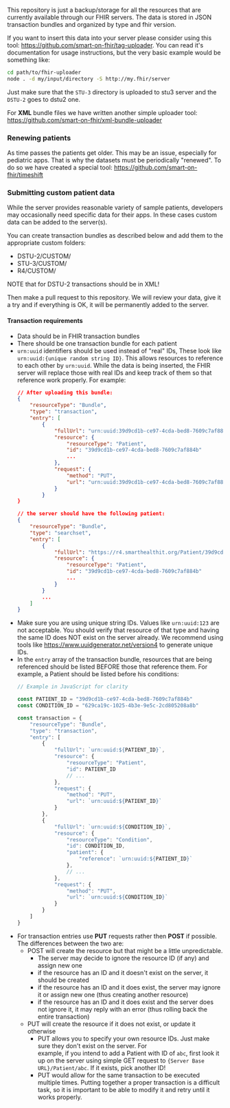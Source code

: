This repository is just a backup/storage for all the resources that are currently available through our FHIR servers. The data
is stored in JSON transaction bundles and organized by type and fhir version.

If you want to insert this data into your server please consider using this tool: https://github.com/smart-on-fhir/tag-uploader.
You can read it's documentation for usage instructions, but the very basic example would be something like:

```sh
cd path/to/fhir-uploader
node . -d my/input/directory -S http://my.fhir/server
```
Just make sure that the `STU-3` directory is uploaded to stu3 server and the `DSTU-2` goes to dstu2 one.

For **XML** bundle files we have written another simple uploader tool: https://github.com/smart-on-fhir/xml-bundle-uploader


### Renewing patients
As time passes the patients get older. This may be an issue, especially for pediatric apps.
That is why the datasets must be periodically "renewed". To do so we have created a special
tool: https://github.com/smart-on-fhir/timeshift

### Submitting custom patient data

While the server provides reasonable variety of sample patients, developers may occasionally need
specific data for their apps. In these cases custom data can be added to the server(s).

You can create transaction bundles as described below and add them to the appropriate custom folders:
- DSTU-2/CUSTOM/
- STU-3/CUSTOM/
- R4/CUSTOM/

NOTE that for DSTU-2 transactions should be in XML!

Then make a pull request to this repository. We will review your data, give it a try and if everything is OK, it will be permanently added to the server.

#### Transaction requirements
- Data should be in FHIR transaction bundles
- There should be one transaction bundle for each patient
- `urn:uuid` identifiers should be used instead of "real" IDs, These look like
  `urn:uuid:{unique random string ID}`. This allows resources to reference to each
  other by `urn:uuid`. While the data is being inserted, the FHIR server will
  replace those with real IDs and keep track of them so that reference work properly.
  For example:
  ```json
  // After uploading this bundle:
  {
      "resourceType": "Bundle",
      "type": "transaction",
      "entry": [
          {
              "fullUrl": "urn:uuid:39d9cd1b-ce97-4cda-bed8-7609c7af884b",
              "resource": {
                  "resourceType": "Patient",
                  "id": "39d9cd1b-ce97-4cda-bed8-7609c7af884b"
                  ...
              },
              "request": {
                  "method": "PUT",
                  "url": "urn:uuid:39d9cd1b-ce97-4cda-bed8-7609c7af884b"
              }
          }
  }
  
  // the server should have the following patient:
  {
      "resourceType": "Bundle",
      "type": "searchset",
      "entry": [
          {
              "fullUrl": "https://r4.smarthealthit.org/Patient/39d9cd1b-ce97-4cda-bed8-7609c7af884b",
              "resource": {
                  "resourceType": "Patient",
                  "id": "39d9cd1b-ce97-4cda-bed8-7609c7af884b"
                  ...
              }
          }
          ...
      ]
  }
  ```
- Make sure you are using unique string IDs. Values like `urn:uuid:123` are not acceptable.
  You should verify that resource of that type and having the same ID does NOT exist on the server 
  already. We recommend using tools like https://www.uuidgenerator.net/version4 to generate
  unique IDs.
- In the `entry` array of the transaction bundle, resources that are being 
  referenced should be listed BEFORE those that reference them. For example,
  a Patient should be listed before his conditions:
  ```js
  // Example in JavaScript for clarity

  const PATIENT_ID = "39d9cd1b-ce97-4cda-bed8-7609c7af884b"
  const CONDITION_ID = "629ca19c-1025-4b3e-9e5c-2cd805208a8b"
  
  const transaction = {
      "resourceType": "Bundle",
      "type": "transaction",
      "entry": [
          {
              "fullUrl": `urn:uuid:${PATIENT_ID}`,
              "resource": {
                  "resourceType": "Patient",
                  "id": PATIENT_ID
                  // ...
              },
              "request": {
                  "method": "PUT",
                  "url": `urn:uuid:${PATIENT_ID}`
              }
          },
          {
              "fullUrl": `urn:uuid:${CONDITION_ID}`,
              "resource": {
                  "resourceType": "Condition",
                  "id": CONDITION_ID,
                  "patient": {
                      "reference": `urn:uuid:${PATIENT_ID}`
                  },
                  // ...
              },
              "request": {
                  "method": "PUT",
                  "url": `urn:uuid:${CONDITION_ID}`
              }
          }
      ]
  }
  ```
- For transaction entries use **PUT** requests rather then **POST** if possible. The differences between the 
  two are:
  - POST will create the resource but that might be a little unpredictable.
    - The server may decide to ignore the resource ID (if any) and assign new one
    - if the resource has an ID and it doesn't exist on the server, it should be created
    - if the resource has an ID and it does exist, the server may ignore it or assign new one (thus creating
      another resource)
    - if the resource has an ID and it does exist and the server does not ignore it, it may reply with an error (thus rolling back the entire transaction)
  - PUT will create the resource if it does not exist, or update it otherwise
    - PUT allows you to specify your own resource IDs. Just make sure they don't exist on the server. For    
      example, if you intend to add a Patient with ID of `abc`, first look it up on the server using simple GET
      request to `{Server Base URL}/Patient/abc`. If it exists, pick another ID!
    - PUT would allow for the same transaction to be executed multiple times. Putting together a proper 
      transaction is a difficult task, so it is important to be able to modify it and retry until it works properly.
